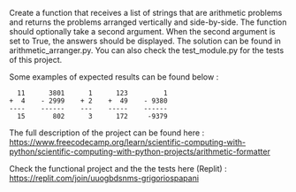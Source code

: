 Create a function that receives a list of strings that are arithmetic problems and returns the problems arranged vertically and side-by-side. The function should optionally take a second argument. When the second argument is set to True, the answers should be displayed. The solution can be found in arithmetic_arranger.py. You can also check the test_module.py for the tests of this project.

Some examples of expected results can be found below :

```
  11      3801      1      123         1
+  4    - 2999    + 2    +  49    - 9380
----    ------    ---    -----    ------
  15       802      3      172     -9379
```

The full description of the project can be found here : https://www.freecodecamp.org/learn/scientific-computing-with-python/scientific-computing-with-python-projects/arithmetic-formatter

Check the functional project and the the tests here (Replit) : https://replit.com/join/uuogbdsnms-grigoriospapani
